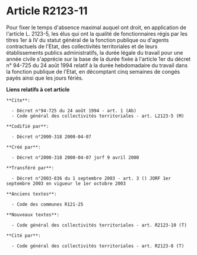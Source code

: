 # Article R2123-11

Pour fixer le temps d'absence maximal auquel ont droit, en application de l'article L. 2123-5, les élus qui ont la qualité de
fonctionnaires régis par les titres 1er à IV du statut général de la fonction publique ou d'agents contractuels de l'Etat,
des collectivités territoriales et de leurs établissements publics administratifs, la durée légale du travail pour une année
civile s'apprécie sur la base de la durée fixée à l'article 1er du décret n° 94-725 du 24 août 1994 relatif à la durée
hebdomadaire du travail dans la fonction publique de l'Etat, en décomptant cinq semaines de congés payés ainsi que les jours
fériés.

**Liens relatifs à cet article**

	**Cite**:

	  - Décret n°94-725 du 24 août 1994 - art. 1 (Ab)
	  - Code général des collectivités territoriales - art. L2123-5 (M)

	**Codifié par**:

	  - Décret n°2000-318 2000-04-07

	**Créé par**:

	  - Décret n°2000-318 2000-04-07 jorf 9 avril 2000

	**Transféré par**:

	  - Décret n°2003-836 du 1 septembre 2003 - art. 3 () JORF 1er septembre 2003 en vigueur le 1er octobre 2003

	**Anciens textes**:

	  - Code des communes R121-25

	**Nouveaux textes**:

	  - Code général des collectivités territoriales - art. R2123-10 (T)

	**Cité par**:

	  - Code général des collectivités territoriales - art. R2123-8 (T)

